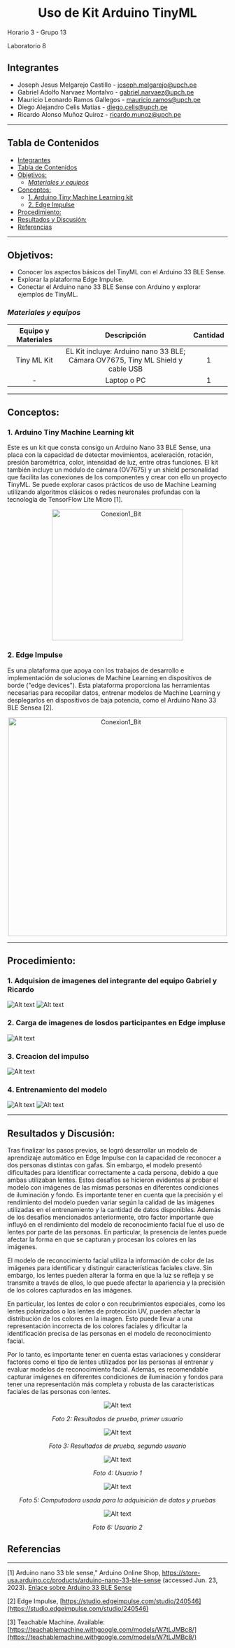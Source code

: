 <h1 align="center"> Uso de Kit Arduino TinyML </h1>
Horario 3 - Grupo 13 

Laboratorio 8

## Integrantes

* Joseph Jesus Melgarejo Castillo - joseph.melgarejo@upch.pe
* Gabriel Adolfo Narvaez Montalvo - gabriel.narvaez@upch.pe
* Mauricio Leonardo Ramos Gallegos - mauricio.ramos@upch.pe
* Diego Alejandro Celis Matias - diego.celis@upch.pe 
* Ricardo Alonso Muñoz Quiroz - ricardo.munoz@upch.pe
---
## Tabla de Contenidos
- [Integrantes](#integrantes)
- [Tabla de Contenidos](#tabla-de-contenidos)
- [Objetivos:](#objetivos)
  - [*Materiales y equipos*](#materiales-y-equipos)
- [Conceptos:](#conceptos)
  - [1. Arduino Tiny Machine Learning kit](#1-arduino-tiny-machine-learning-kit)
  - [2. Edge Impulse](#2-edge-impulse)
- [Procedimiento:](#procedimiento)
- [Resultados y Discusión:](#resultados-y-discusión)
- [Referencias](#referencias)

---

## Objetivos:
* Conocer los aspectos básicos del TinyML con el Arduino 33 BLE Sense.
* Explorar la plataforma Edge Impulse.
* Conectar el Arduino nano 33 BLE Sense con Arduino y explorar ejemplos de TinyML.

### *Materiales y equipos*
|Equipo y Materiales |Descripción|Cantidad|
|:---:|:---:|:---:|
|Tiny ML Kit|EL Kit incluye: Arduino nano 33 BLE; Cámara OV7675, Tiny ML Shield y cable USB| 1|
|-|Laptop o PC|1|

---
## Conceptos:
### 1. Arduino Tiny Machine Learning kit
Este es un kit que consta consigo un Arduino Nano 33 BLE Sense, una placa con la capacidad de detectar movimientos, aceleración, rotación, presión barométrica, color, intensidad de luz, entre otras funciones. El kit también incluye un módulo de cámara (OV7675) y un shield personalidad que facilita las conexiones de los componentes y crear con ello un proyecto TinyML. Se puede explorar casos prácticos de uso de Machine Learning utilizando algoritmos clásicos o redes neuronales profundas con la tecnología de TensorFlow Lite Micro [1].

<div align="center">

<img src="image.png" alt="Conexion1_Bit" width="300"> 
</div>

### 2. Edge Impulse
Es una plataforma que apoya con los trabajos de desarrollo e implementación de soluciones de Machine Learning en dispositivos de borde ("edge devices").
Esta plataforma proporciona las herramientas necesarias para recopilar datos, entrenar modelos de Machine Learning y desplegarlos en dispositivos de baja potencia, como el Arduino Nano 33 BLE Sensea [2].

<div align="center">
<img src="logo_edgeimpulse.png" alt="Conexion1_Bit" width="500"> 
</div>

---
## Procedimiento:
<h3 align> 1. Adquision de imagenes del integrante del equipo Gabriel y Ricardo </h3>

![Alt text](<Repositorio/SampleG.jpg>)
![Alt text](<Repositorio/SampleR.jpg>)
<h3 align> 2. Carga de imagenes de losdos participantes en Edge impluse </h3>   

![Alt text](<Repositorio/Data.jpg>)
  
<h3 align> 3. Creacion  del impulso </h3>

![Alt text](<Repositorio/impulso.jpg>)

<h3 align> 4. Entrenamiento del modelo </h3>

![Alt text](<Repositorio/entre2.jpg>)
![Alt text](<Repositorio/entr2.jpg>)


---
## Resultados y Discusión:
Tras finalizar los pasos previos, se logró desarrollar un modelo de aprendizaje automático en Edge Impulse con la capacidad de reconocer a dos personas distintas con gafas. Sin embargo, el modelo presentó dificultades para identificar correctamente a cada persona, debido a que ambas utilizaban lentes. Estos desafíos se hicieron evidentes al probar el modelo con imágenes de las mismas personas en diferentes condiciones de iluminación y fondo. Es importante tener en cuenta que la precisión y el rendimiento del modelo pueden variar según la calidad de las imágenes utilizadas en el entrenamiento y la cantidad de datos disponibles.
Además de los desafíos mencionados anteriormente, otro factor importante que influyó en el rendimiento del modelo de reconocimiento facial fue el uso de lentes por parte de las personas. En particular, la presencia de lentes puede afectar la forma en que se capturan y procesan los colores en las imágenes.

El modelo de reconocimiento facial utiliza la información de color de las imágenes para identificar y distinguir características faciales clave. Sin embargo, los lentes pueden alterar la forma en que la luz se refleja y se transmite a través de ellos, lo que puede afectar la apariencia y la precisión de los colores capturados en las imágenes.

En particular, los lentes de color o con recubrimientos especiales, como los lentes polarizados o los lentes de protección UV, pueden afectar la distribución de los colores en la imagen. Esto puede llevar a una representación incorrecta de los colores faciales y dificultar la identificación precisa de las personas en el modelo de reconocimiento facial.

Por lo tanto, es importante tener en cuenta estas variaciones y considerar factores como el tipo de lentes utilizados por las personas al entrenar y evaluar modelos de reconocimiento facial. Además, es recomendable capturar imágenes en diferentes condiciones de iluminación y fondos para tener una representación más completa y robusta de las características faciales de las personas con lentes.


<div align="center">

![Alt text](<Repositorio/Imagen de WhatsApp 2023-06-23 a las 13.01.44.jpg>)

*Foto 2: Resultados de prueba, primer usuario*
</div>

<div align="center">

![Alt text](<Repositorio/Imagen de WhatsApp 2023-06-23 a las 13.02.58.jpg>)

*Foto 3: Resultados de prueba, segundo usuario*
</div>

<div align="center">

![Alt text](<Repositorio/Imagen de WhatsApp 2023-06-23 a las 18.24.00.jpg>)

*Foto 4: Usuario 1*
</div>

<div align="center">

![Alt text](<Repositorio/Imagen de WhatsApp 2023-06-23 a las 18.24.05.jpg>)

*Foto 5: Computadora usada para la adquisición de datos y pruebas*
</div>

<div align="center">

![Alt text](<Repositorio/Imagen de WhatsApp 2023-06-23 a las 18.24.09.jpg>)

*Foto 6: Usuario 2*
</div>

## Referencias
---
[1] Arduino nano 33 ble sense,” Arduino Online Shop, https://store-usa.arduino.cc/products/arduino-nano-33-ble-sense (accessed Jun. 23, 2023).
 [Enlace sobre Arduino 33 BLE Sense](https://docs.arduino.cc/hardware/nano-33-ble-sense) 

[2] Edge Impulse, [https://studio.edgeimpulse.com/studio/240546](https://studio.edgeimpulse.com/studio/240546)

[3] Teachable Machine. Available: [https://teachablemachine.withgoogle.com/models/W7tLJMBc8/](https://teachablemachine.withgoogle.com/models/W7tLJMBc8/)
